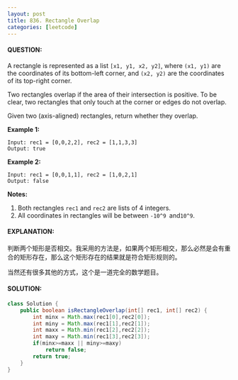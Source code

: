 ```yaml
---
layout: post
title: 836. Rectangle Overlap
categories: [leetcode]
---
```


#### QUESTION:

A rectangle is represented as a list `[x1, y1, x2, y2]`, where `(x1, y1)` are the coordinates of its bottom-left corner, and `(x2, y2)` are the coordinates of its top-right corner.

Two rectangles overlap if the area of their intersection is positive.  To be clear, two rectangles that only touch at the corner or edges do not overlap.

Given two (axis-aligned) rectangles, return whether they overlap.

**Example 1:**

```
Input: rec1 = [0,0,2,2], rec2 = [1,1,3,3]
Output: true
```

**Example 2:**

```
Input: rec1 = [0,0,1,1], rec2 = [1,0,2,1]
Output: false
```

**Notes:**

1. Both rectangles `rec1` and `rec2` are lists of 4 integers.
2. All coordinates in rectangles will be between `-10^9 `and`10^9`.

#### EXPLANATION:

判断两个矩形是否相交。我采用的方法是，如果两个矩形相交，那么必然是会有重合的矩形存在，那么这个矩形存在的结果就是符合矩形规则的。

当然还有很多其他的方式，这个是一道完全的数学题目。

#### SOLUTION:

```java
class Solution {
    public boolean isRectangleOverlap(int[] rec1, int[] rec2) {
        int minx = Math.max(rec1[0],rec2[0]);
        int miny = Math.max(rec1[1],rec2[1]);
        int maxx = Math.min(rec1[2],rec2[2]);
        int maxy = Math.min(rec1[3],rec2[3]);
        if(minx>=maxx || miny>=maxy)
            return false;
        return true;
    }
}
```

